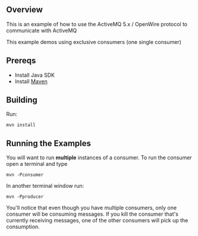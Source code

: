 ## Overview

This is an example of how to use the ActiveMQ 5.x / OpenWire protocol to communicate with ActiveMQ

This example demos using exclusive consumers (one single consumer)

## Prereqs

- Install Java SDK
- Install [Maven](http://maven.apache.org/download.html) 

## Building

Run:

    mvn install

## Running the Examples

You will want to run **multiple** instances of a consumer. To run the consumer open a
terminal and type

    mvn -Pconsumer

In another terminal window run:

    mvn -Pproducer

You'll notice that even though you have multiple consumers, only one consumer will be consuming messages. If you
kill the consumer that's currently receiving messages, one of the other consumers will pick up the consumption.
